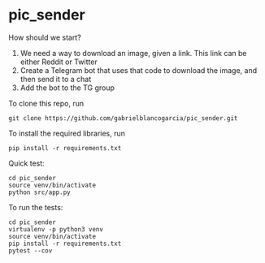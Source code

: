 # pic_sender

How should we start?

1. We need a way to download an image, given a
link. This link can be either Reddit or Twitter
2. Create a Telegram bot that uses that code to
download the image, and then send it to a chat
3. Add the bot to the TG group

To clone this repo, run
```
git clone https://github.com/gabrielblancogarcia/pic_sender.git
``` 

To install the required libraries, run
```
pip install -r requirements.txt
```

Quick test:
```
cd pic_sender
source venv/bin/activate
python src/app.py
```

To run the tests:
```
cd pic_sender
virtualenv -p python3 venv
source venv/bin/activate
pip install -r requirements.txt
pytest --cov
```